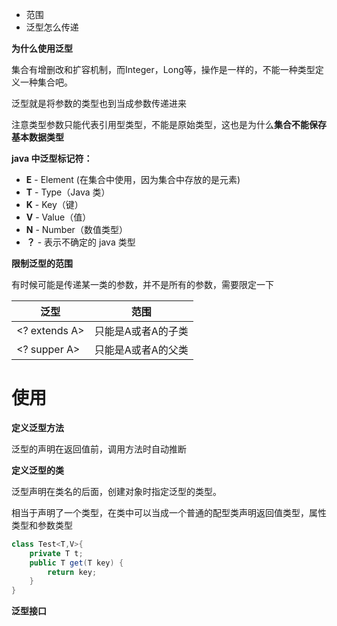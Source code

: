 * 范围
* 泛型怎么传递



**为什么使用泛型**

集合有增删改和扩容机制，而Integer，Long等，操作是一样的，不能一种类型定义一种集合吧。

泛型就是将参数的类型也到当成参数传递进来



注意类型参数只能代表引用型类型，不能是原始类型，这也是为什么**集合不能保存基本数据类型**



**java 中泛型标记符：**

- **E** - Element (在集合中使用，因为集合中存放的是元素)
- **T** - Type（Java 类）
- **K** - Key（键）
- **V** - Value（值）
- **N** - Number（数值类型）
- **？** - 表示不确定的 java 类型



**限制泛型的范围**

有时候可能是传递某一类的参数，并不是所有的参数，需要限定一下

| 泛型          | 范围               |
| ------------- | ------------------ |
| <? extends A> | 只能是A或者A的子类 |
| <? supper A>  | 只能是A或者A的父类 |





# 使用



**定义泛型方法**

泛型的声明在返回值前，调用方法时自动推断



**定义泛型的类**

泛型声明在类名的后面，创建对象时指定泛型的类型。

相当于声明了一个类型，在类中可以当成一个普通的配型类声明返回值类型，属性类型和参数类型

```java
class Test<T,V>{
    private T t;
    public T get(T key) {
        return key;
    }
}
```



**泛型接口**

